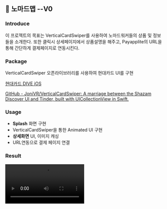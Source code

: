 📇 노마드맵 --V0
---

### Introduce

이 프로젝트의 목표는 VerticalCardSwiper를 사용하여 노마드워커들의 상품 및 정보들을 소개한다.
또한 클릭시 상세페이지에서 상품설명을 해주고, Payapplite의 URL을 통해 간단하게 결제페이지로 연동시킨다.


### Package

VerticalCardSwiper 오픈라이브러리를 사용하여 현대카드 UI를 구현

[현대카드 DIVE iOS](https://www.youtube.com/watch?v=B8-cTdaUuRQ)

[GitHub - JoniVR/VerticalCardSwiper: A marriage between the Shazam Discover UI and Tinder, built with UICollectionView in Swift.](https://github.com/JoniVR/VerticalCardSwiper)


### Usage

- **Splash** 화면 구현
- VerticalCardSwiper을 통한 Animated UI 구현
- **상세화면** UI, 이미지 캐싱
- URL연동으로 결제 페이지 연결


### Result

<video src ="https://github.com/DainoJung/Nomadmap--V0/assets/117745618/a417effb-f680-427a-9d41-453981990398" width="250">


### Reference

[VerticalcardswiperTutorial](https://github.com/hyun99999/VerticalcardswiperTutorial-iOS)
